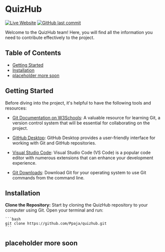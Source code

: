 # QuizHub

[![Live Website](https://img.shields.io/badge/Live%20Website-QuizHub-brightgreen)](https://quizhublearn.netlify.app)
[![GitHub last commit](https://img.shields.io/github/last-commit/Ppaja/quizhub)](https://github.com/Ppaja/quizhub)

Welcome to the QuizHub team! Here, you will find all the information you need to contribute effectively to the project.

## Table of Contents
- [Getting Started](#getting-started)
- [Installation](#Installation)
- [placeholder more soon](#placeholder-more-soon)

## Getting Started

Before diving into the project, it's helpful to have the following tools and resources:

- [Git Documentation on W3Schools](https://www.w3schools.com/git/): A valuable resource for learning Git, a version control system that will be essential for collaborating on the project.

- [GitHub Desktop](https://desktop.github.com/): GitHub Desktop provides a user-friendly interface for working with Git and GitHub repositories.

- [Visual Studio Code](https://code.visualstudio.com/): Visual Studio Code (VS Code) is a popular code editor with numerous extensions that can enhance your development experience.

- [Git Downloads](https://git-scm.com/downloads): Download Git for your operating system to use Git commands from the command line.

## Installation

**Clone the Repository:** Start by cloning the QuizHub repository to your computer using Git. Open your terminal and run:

    ```bash
    git clone https://github.com/Ppaja/quizhub.git
    ```

## placeholder more soon
